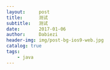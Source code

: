 ```yaml
---
layout:     post
title:      测试
subtitle:   测试
date:       2017-01-06
author:     Dabiezi
header-img: img/post-bg-ios9-web.jpg
catalog: true
tags:
    - java
---
```

